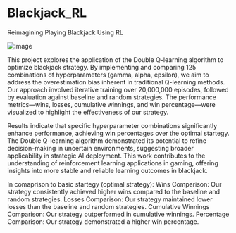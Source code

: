 # Blackjack_RL
Reimagining Playing Blackjack Using RL

![image](https://github.com/user-attachments/assets/c6ca3aea-720c-46d9-a6a6-47efef8cab42)

This project explores the application of the Double Q-learning algorithm to optimize blackjack strategy. By implementing and comparing 125 combinations of hyperparameters (gamma, alpha, epsilon), we aim to address the overestimation bias inherent in traditional Q-learning methods. Our approach involved iterative training over 20,000,000 episodes, followed by evaluation against baseline and random strategies. The performance metrics—wins, losses, cumulative winnings, and win percentage—were visualized to highlight the effectiveness of our strategy.

Results indicate that specific hyperparameter combinations significantly enhance performance, achieving win percentages over the optimal startegy. The Double Q-learning algorithm demonstrated its potential to refine decision-making in uncertain environments, suggesting broader applicability in strategic AI deployment. This work contributes to the understanding of reinforcement learning applications in gaming, offering insights into more stable and reliable learning outcomes in blackjack.

In comaprison to basic startegy (optimal strategy):
Wins Comparison: Our strategy consistently achieved higher wins compared to the baseline and random strategies.
Losses Comparison: Our strategy maintained lower losses than the baseline and random strategies.
Cumulative Winnings Comparison: Our strategy outperformed in cumulative winnings.
Percentage Comparison: Our strategy demonstrated a higher win percentage.
